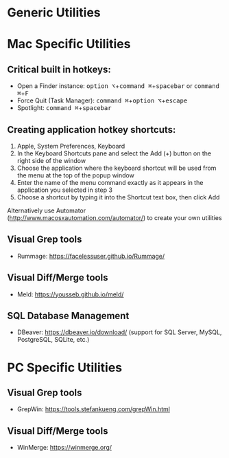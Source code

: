 # Generic Utilities




# Mac Specific Utilities

## Critical built in hotkeys:
- Open a Finder instance: <kbd>option ⌥</kbd>+<kbd>command ⌘</kbd>+<kbd>spacebar</kbd> or <kbd>command ⌘</kbd>+<kbd>F</kbd> 
- Force Quit (Task Manager): <kbd>command ⌘</kbd>+<kbd>option ⌥</kbd>+<kbd>escape</kbd>
- Spotlight: <kbd>command ⌘</kbd>+<kbd>spacebar</kbd>

## Creating application hotkey shortcuts:
 1. Apple, System Preferences, Keyboard
 2. In the Keyboard Shortcuts pane and select the Add (+) button on the right side of the window
 3. Choose the application where the keyboard shortcut will be used from the menu at the top of the popup window
 4. Enter the name of the menu command exactly as it appears in the application you selected in step 3
 5. Choose a shortcut by typing it into the Shortcut text box, then click Add
 
Alternatively use Automator (http://www.macosxautomation.com/automator/) to create your own utilities

## Visual Grep tools
- Rummage: https://facelessuser.github.io/Rummage/

## Visual Diff/Merge tools
- Meld: https://yousseb.github.io/meld/

## SQL Database Management
- DBeaver: https://dbeaver.io/download/ (support for SQL Server, MySQL, PostgreSQL, SQLite, etc.)


# PC Specific Utilities

## Visual Grep tools
- GrepWin: https://tools.stefankueng.com/grepWin.html

## Visual Diff/Merge tools
- WinMerge: https://winmerge.org/

